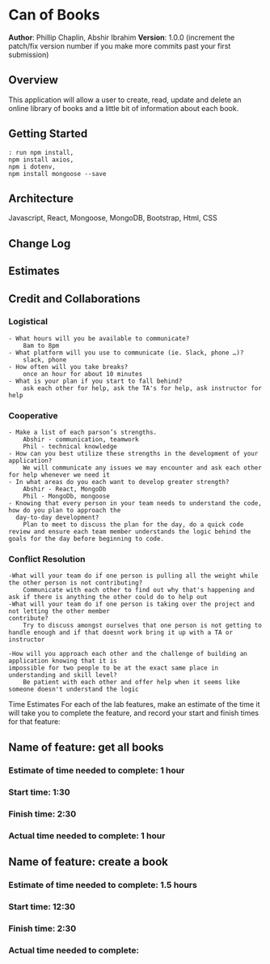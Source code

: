 # Can of Books

**Author**: Phillip Chaplin, Abshir Ibrahim
**Version**: 1.0.0 (increment the patch/fix version number if you make more commits past your first submission)

## Overview

This application will allow a user to create, read, update and delete an online library of books and a little bit of information about each book.

## Getting Started
<!-- What are the steps that a user must take in order to build this app on their own machine and get it running? -->
    : run npm install,
    npm install axios,
    npm i dotenv,
    npm install mongoose --save


## Architecture
<!-- Provide a detailed description of the application design. What technologies (languages, libraries, etc) you're using, and any other relevant design information. -->
Javascript, React, Mongoose, MongoDB, Bootstrap, Html, CSS

## Change Log
<!-- Use this area to document the iterative changes made to your application as each feature is successfully implemented. Use time stamps. Here's an example:

01-01-2001 4:59pm - Application now has a fully-functional express server, with a GET route for the location resource. -->

## Estimates
<!-- See below -->

## Credit and Collaborations
<!-- Give credit (and a link) to other people or resources that helped you build this application. -->


### Logistical
    - What hours will you be available to communicate?
        8am to 8pm
    - What platform will you use to communicate (ie. Slack, phone …)?
        slack, phone
    - How often will you take breaks?
        once an hour for about 10 minutes
    - What is your plan if you start to fall behind?
        ask each other for help, ask the TA's for help, ask instructor for help
### Cooperative
    - Make a list of each parson’s strengths.
        Abshir - communication, teamwork
        Phil - technical knowledge
    - How can you best utilize these strengths in the development of your application?
        We will communicate any issues we may encounter and ask each other for help whenever we need it
    - In what areas do you each want to develop greater strength?
        Abshir - React, MongoDb
        Phil - MongoDb, mongoose
    - Knowing that every person in your team needs to understand the code, how do you plan to approach the 
      day-to-day development?
        Plan to meet to discuss the plan for the day, do a quick code review and ensure each team member understands the logic behind the goals for the day before beginning to code.
### Conflict Resolution
    -What will your team do if one person is pulling all the weight while the other person is not contributing?
        Communicate with each other to find out why that's happening and ask if there is anything the other could do to help out
    -What will your team do if one person is taking over the project and not letting the other member 
    contribute?
        Try to discuss amongst ourselves that one person is not getting to handle enough and if that doesnt work bring it up with a TA or instructor

    -How will you approach each other and the challenge of building an application knowing that it is 
    impossible for two people to be at the exact same place in understanding and skill level?
        Be patient with each other and offer help when it seems like someone doesn't understand the logic
    






Time Estimates
For each of the lab features, make an estimate of the time it will take you to complete the feature, and record your start and finish times for that feature:

## Name of feature: get all books

### Estimate of time needed to complete: 1 hour

### Start time: 1:30

### Finish time: 2:30

### Actual time needed to complete: 1 hour

## Name of feature: create a book

### Estimate of time needed to complete: 1.5 hours

### Start time: 12:30

### Finish time: 2:30

### Actual time needed to complete: 